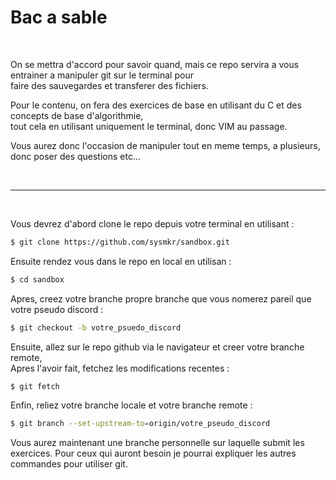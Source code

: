 # Bac a sable

<br>

On se mettra d'accord pour savoir quand, mais ce repo servira a vous entrainer a manipuler git sur le terminal pour  
faire des sauvegardes et transferer des fichiers.  

Pour le contenu, on fera des exercices de base en utilisant du C et des concepts de base d'algorithmie,  
tout cela en utilisant uniquement le terminal, donc VIM au passage.

Vous aurez donc l'occasion de manipuler tout en meme temps, a plusieurs, donc poser des questions etc...  

<br>

---

<br>

Vous devrez d'abord clone le repo depuis votre terminal en utilisant : 

```bash
$ git clone https://github.com/sysmkr/sandbox.git
```
Ensuite rendez vous dans le repo en local en utilisan :

```bash
$ cd sandbox
```
Apres, creez votre branche propre branche que vous nomerez pareil que votre pseudo discord :

```bash
$ git checkout -b votre_psuedo_discord
```

Ensuite, allez sur le repo github via le navigateur et creer votre branche remote,  
Apres l'avoir fait, fetchez les modifications recentes : 

```bash
$ git fetch
```
Enfin, reliez votre branche locale et votre branche remote : 

```bash
$ git branch --set-upstream-to=origin/votre_pseudo_discord
```

Vous aurez maintenant une branche personnelle sur laquelle submit les exercices.
Pour ceux qui auront besoin je pourrai expliquer les autres commandes pour utiliser git.
